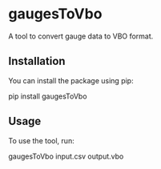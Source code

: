 # gaugesToVbo

A tool to convert gauge data to VBO format.

## Installation

You can install the package using pip:

pip install gaugesToVbo

## Usage

To use the tool, run:

gaugesToVbo input.csv output.vbo